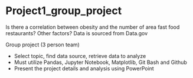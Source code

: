 # Project1_group_project
Is there a correlation between obesity and the number of area fast food restaurants? Other factors?
Data is sourced from Data.gov

Group project (3 person team)
 - Select topic, find data source, retrieve data to analyze
 - Must utilize Pandas, Jupyter Notebook, Matplotlib, Git Bash and Github
 - Present the project details and analysis using PowerPoint
